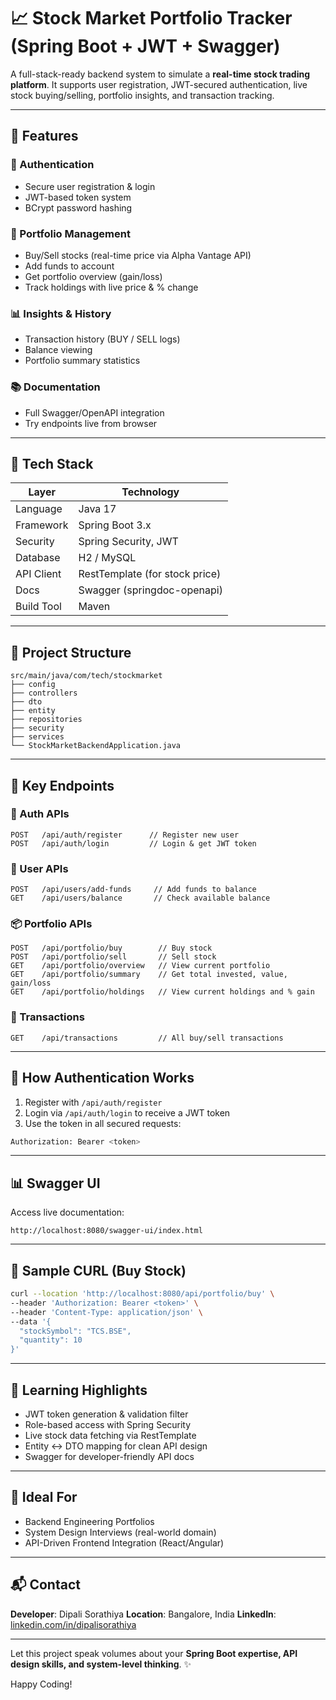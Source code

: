 # 📈 Stock Market Portfolio Tracker (Spring Boot + JWT + Swagger)

A full-stack-ready backend system to simulate a **real-time stock trading platform**. It supports user registration, JWT-secured authentication, live stock buying/selling, portfolio insights, and transaction tracking.

---

## 🚀 Features

### 🔐 Authentication

* Secure user registration & login
* JWT-based token system
* BCrypt password hashing

### 💼 Portfolio Management

* Buy/Sell stocks (real-time price via Alpha Vantage API)
* Add funds to account
* Get portfolio overview (gain/loss)
* Track holdings with live price & % change

### 📊 Insights & History

* Transaction history (BUY / SELL logs)
* Balance viewing
* Portfolio summary statistics

### 📚 Documentation

* Full Swagger/OpenAPI integration
* Try endpoints live from browser

---

## 🧱 Tech Stack

| Layer      | Technology                     |
| ---------- | ------------------------------ |
| Language   | Java 17                        |
| Framework  | Spring Boot 3.x                |
| Security   | Spring Security, JWT           |
| Database   | H2 / MySQL                     |
| API Client | RestTemplate (for stock price) |
| Docs       | Swagger (springdoc-openapi)    |
| Build Tool | Maven                          |

---

## 📁 Project Structure

```
src/main/java/com/tech/stockmarket
├── config
├── controllers
├── dto
├── entity
├── repositories
├── security
├── services
└── StockMarketBackendApplication.java
```

---

## 📌 Key Endpoints

### 🔐 Auth APIs

```
POST   /api/auth/register      // Register new user
POST   /api/auth/login         // Login & get JWT token
```

### 💸 User APIs

```
POST   /api/users/add-funds     // Add funds to balance
GET    /api/users/balance       // Check available balance
```

### 📦 Portfolio APIs

```
POST   /api/portfolio/buy        // Buy stock
POST   /api/portfolio/sell       // Sell stock
GET    /api/portfolio/overview   // View current portfolio
GET    /api/portfolio/summary    // Get total invested, value, gain/loss
GET    /api/portfolio/holdings   // View current holdings and % gain
```

### 📄 Transactions

```
GET    /api/transactions         // All buy/sell transactions
```

---

## 🔐 How Authentication Works

1. Register with `/api/auth/register`
2. Login via `/api/auth/login` to receive a JWT token
3. Use the token in all secured requests:

```bash
Authorization: Bearer <token>
```

---

## 📊 Swagger UI

Access live documentation:

```
http://localhost:8080/swagger-ui/index.html
```

---

## 🧪 Sample CURL (Buy Stock)

```bash
curl --location 'http://localhost:8080/api/portfolio/buy' \
--header 'Authorization: Bearer <token>' \
--header 'Content-Type: application/json' \
--data '{
  "stockSymbol": "TCS.BSE",
  "quantity": 10
}'
```

---

## 🧠 Learning Highlights

* JWT token generation & validation filter
* Role-based access with Spring Security
* Live stock data fetching via RestTemplate
* Entity <-> DTO mapping for clean API design
* Swagger for developer-friendly API docs

---

## 💼 Ideal For

* Backend Engineering Portfolios
* System Design Interviews (real-world domain)
* API-Driven Frontend Integration (React/Angular)

---

## 📬 Contact

**Developer**: Dipali Sorathiya
**Location**: Bangalore, India
**LinkedIn**: [linkedin.com/in/dipalisorathiya]([https://linkedin.com/in/dipalisorthiya](https://www.linkedin.com/in/dipali-sorthiya-3b4053140/))

---

Let this project speak volumes about your **Spring Boot expertise, API design skills, and system-level thinking**. ✨

Happy Coding!
